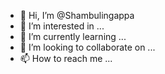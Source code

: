 - 👋 Hi, I’m @Shambulingappa
- 👀 I’m interested in ...
- 🌱 I’m currently learning ...
- 💞️ I’m looking to collaborate on ...
- 📫 How to reach me ...

<!---
Shambulingappa/Shambulingappa is a ✨ special ✨ repository because its `README.md` (this file) appears on your GitHub profile.
You can click the Preview link to take a look at your changes.
--->

